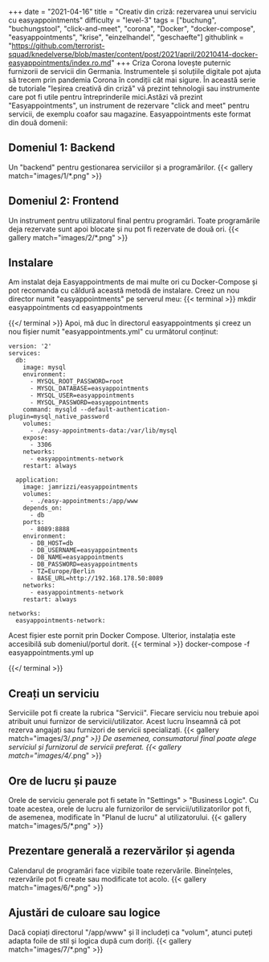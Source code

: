 +++
date = "2021-04-16"
title = "Creativ din criză: rezervarea unui serviciu cu easyappointments"
difficulty = "level-3"
tags = ["buchung", "buchungstool", "click-and-meet", "corona", "Docker", "docker-compose", "easyappointments", "krise", "einzelhandel", "geschaefte"]
githublink = "https://github.com/terrorist-squad/knedelverse/blob/master/content/post/2021/april/20210414-docker-easyappointments/index.ro.md"
+++
Criza Corona lovește puternic furnizorii de servicii din Germania. Instrumentele și soluțiile digitale pot ajuta să trecem prin pandemia Corona în condiții cât mai sigure. În această serie de tutoriale "Ieșirea creativă din criză" vă prezint tehnologii sau instrumente care pot fi utile pentru întreprinderile mici.Astăzi vă prezint "Easyappointments", un instrument de rezervare "click and meet" pentru servicii, de exemplu coafor sau magazine. Easyappointments este format din două domenii:
## Domeniul 1: Backend
Un "backend" pentru gestionarea serviciilor și a programărilor.
{{< gallery match="images/1/*.png" >}}

## Domeniul 2: Frontend
Un instrument pentru utilizatorul final pentru programări. Toate programările deja rezervate sunt apoi blocate și nu pot fi rezervate de două ori.
{{< gallery match="images/2/*.png" >}}

## Instalare
Am instalat deja Easyappointments de mai multe ori cu Docker-Compose și pot recomanda cu căldură această metodă de instalare. Creez un nou director numit "easyappointments" pe serverul meu:
{{< terminal >}}
mkdir easyappointments
cd easyappointments

{{</ terminal >}}
Apoi, mă duc în directorul easyappointments și creez un nou fișier numit "easyappointments.yml" cu următorul conținut:
```
version: '2'
services:
  db:
    image: mysql
    environment:
      - MYSQL_ROOT_PASSWORD=root
      - MYSQL_DATABASE=easyappointments
      - MYSQL_USER=easyappointments
      - MYSQL_PASSWORD=easyappointments
    command: mysqld --default-authentication-plugin=mysql_native_password
    volumes:
      - ./easy-appointments-data:/var/lib/mysql
    expose:
      - 3306
    networks:
      - easyappointments-network
    restart: always

  application:
    image: jamrizzi/easyappointments
    volumes:
      - ./easy-appointments:/app/www
    depends_on:
      - db
    ports:
      - 8089:8888
    environment:
      - DB_HOST=db
      - DB_USERNAME=easyappointments
      - DB_NAME=easyappointments
      - DB_PASSWORD=easyappointments
      - TZ=Europe/Berlin
      - BASE_URL=http://192.168.178.50:8089 
    networks:
      - easyappointments-network
    restart: always

networks:
  easyappointments-network:

```
Acest fișier este pornit prin Docker Compose. Ulterior, instalația este accesibilă sub domeniul/portul dorit.
{{< terminal >}}
docker-compose -f easyappointments.yml up

{{</ terminal >}}

## Creați un serviciu
Serviciile pot fi create la rubrica "Servicii". Fiecare serviciu nou trebuie apoi atribuit unui furnizor de servicii/utilizator. Acest lucru înseamnă că pot rezerva angajați sau furnizori de servicii specializați.
{{< gallery match="images/3/*.png" >}}
De asemenea, consumatorul final poate alege serviciul și furnizorul de servicii preferat.
{{< gallery match="images/4/*.png" >}}

## Ore de lucru și pauze
Orele de serviciu generale pot fi setate în "Settings" > "Business Logic". Cu toate acestea, orele de lucru ale furnizorilor de servicii/utilizatorilor pot fi, de asemenea, modificate în "Planul de lucru" al utilizatorului.
{{< gallery match="images/5/*.png" >}}

## Prezentare generală a rezervărilor și agenda
Calendarul de programări face vizibile toate rezervările. Bineînțeles, rezervările pot fi create sau modificate tot acolo.
{{< gallery match="images/6/*.png" >}}

## Ajustări de culoare sau logice
Dacă copiați directorul "/app/www" și îl includeți ca "volum", atunci puteți adapta foile de stil și logica după cum doriți.
{{< gallery match="images/7/*.png" >}}